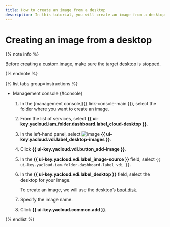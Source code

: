 ```yaml
---
title: How to create an image from a desktop
description: In this tutorial, you will create an image from a desktop.
---
```


# Creating an image from a desktop

{% note info %}

Before creating a [custom image](../../concepts/images.md#custom-images), make sure the target [desktop](../../concepts/desktops-and-groups.md) is [stopped](../desktops/start-stop.md#stop).

{% endnote %}

{% list tabs group=instructions %}

- Management console {#console}

  1. In the [management console]({{ link-console-main }}), select the folder where you want to create an image.
  1. From the list of services, select **{{ ui-key.yacloud.iam.folder.dashboard.label_cloud-desktop }}**.
  1. In the left-hand panel, select ![image](../../../_assets/console-icons/layers.svg) **{{ ui-key.yacloud.vdi.label_desktop-images }}**.
  1. Click **{{ ui-key.yacloud.vdi.button_add-image }}**.
  1. In the **{{ ui-key.yacloud.vdi.label_image-source }}** field, select `{{ ui-key.yacloud.iam.folder.dashboard.label_vdi }}`.
  1. In the **{{ ui-key.yacloud.vdi.label_desktop }}** field, select the desktop for your image.

      To create an image, we will use the desktop’s [boot disk](../../concepts/disks.md#boot-disk).
  1. Specify the image name.
  1. Click **{{ ui-key.yacloud.common.add }}**.

{% endlist %}
